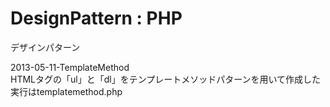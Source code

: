 DesignPattern : PHP
=========

デザインパターン


2013-05-11-TemplateMethod  
HTMLタグの「ul」と「dl」をテンプレートメソッドパターンを用いて作成した  
実行はtemplatemethod.php  